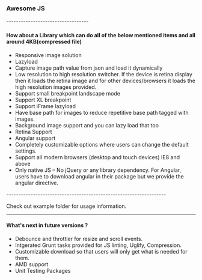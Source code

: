 <h3>Awesome JS</h3>
----------------------------------
<h4>How about a Library which can do all of the below mentioned items and all around 4KB(compressed file) </h4>
<ul>
<li>Responsive image solution</li>
<li>Lazyload</li>
<li>Capture image path value from json and load it dynamically</li>
<li>Low resolution to high resolution switcher. If the device is retina display then it loads the retina image and for other devices/browsers it loads the high resolution images provided.</li>
<li>Support small breakpoint landscape mode </li>
<li>Support XL breakpoint </li>
<li>Support iFrame lazyload</li>
<li>Have base path for images to reduce repetitive base path tagged with images.</li>
<li>Background image support and you can lazy load that too</li>
<li>Retina Support</li>
<li>Angular support</li>
<li>Completely customizable options where users can change the default settings.</li>
<li>Support all modern browsers (desktop and touch devices) IE8 and above </li>
<li>Only native JS – No jQuery  or any library dependency. For Angular, users have to download angular in their package but we provide the angular directive.</li>
</ul>
------------------------------------------------------------------
<p>Check out example folder for usage information.</p>

-------------------------------------------------------------------
<h4>What's next in future versions ? </h4>
<ul>
<li>Debounce and throttler for resize and scroll events. </li>
<li>Intgerated Grunt tasks provided for JS linting, Uglify, Compression.</li>
<li>Customizable download so that users will only get what is needed for them.</li>
<li>AMD support</li>
<li>Unit Testing Packages</li>
</ul>